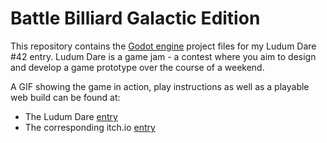 # Battle Billiard Galactic Edition

This repository contains the [Godot engine](https://godotengine.org/) project files for my Ludum Dare #42 entry.
Ludum Dare is a game jam - a contest where you aim to design and develop a game prototype over the course of a weekend.

A GIF showing the game in action, play instructions as well as a playable web build can be found at:

* The Ludum Dare [entry](https://ldjam.com/events/ludum-dare/42/intergalactic-billiard)
* The corresponding itch.io [entry](https://anudin.itch.io/intergalactic-billiard)

